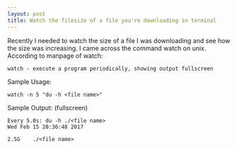 ```yaml
---
layout: post
title: Watch the filesize of a file you're downloading in terminal
---
```

Recently I needed to watch the size of a file I was downloading and see how the size was increasing. I came across the command watch on unix. 
According to manpage of watch:
```
watch - execute a program periodically, showing output fullscreen
```
Sample Usage:
```
watch -n 5 "du -h <file name>"
```
Sample Output: (fullscreen)
```
Every 5.0s: du -h ./<file name>                                                         Wed Feb 15 20:36:48 2017

2.5G    ./<file name>
```
